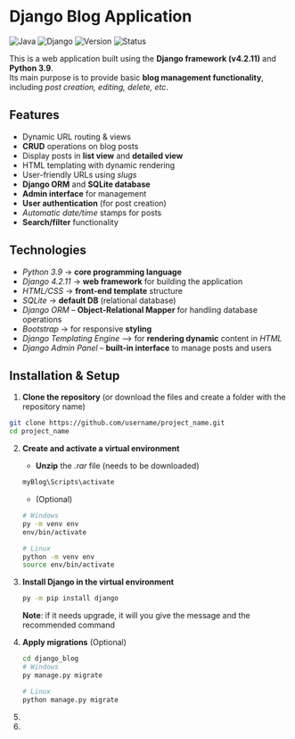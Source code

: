 # Django Blog Application
![Java](https://img.shields.io/badge/Language-Python-C0D727)
![Django](https://img.shields.io/badge/Django-4.2.11-darkgreen)
![Version](https://img.shields.io/badge/Version-1.0-orange)
![Status](https://img.shields.io/badge/Status-In_Progress-yellow)

This is a web application built using the **Django framework (v4.2.11)** and **Python 3.9**.  
Its main purpose is to provide basic **blog management functionality**, including *post creation, editing, delete, etc*.

## Features
- Dynamic URL routing & views
- **CRUD** operations on blog posts
- Display posts in **list view** and **detailed view**
- HTML templating with dynamic rendering
- User-friendly URLs using *slugs*
- **Django ORM** and **SQLite database**
- **Admin interface** for management
- **User authentication** (for post creation)
- *Automatic date/time* stamps for posts
- **Search/filter** functionality

## Technologies
- *Python 3.9* -> **core programming language**   
- *Django 4.2.11* -> **web framework** for building the application
- *HTML/CSS* -> **front-end template** structure 
- *SQLite* -> **default DB** (relational database)
- *Django ORM* – **Object-Relational Mapper** for handling database operations
- *Bootstrap* -> for responsive **styling**
- *Django Templating Engine* –> for **rendering dynamic** content in *HTML*
- *Django Admin Panel* – **built-in interface** to manage posts and users 

## Installation & Setup
1. **Clone the repository** (or download the files and create a folder with the repository name)  
```bash 
git clone https://github.com/username/project_name.git
cd project_name
```
2. **Create and activate a virtual environment**
   - **Unzip** the *.rar* file (needs to be downloaded)
   ```bash
   myBlog\Scripts\activate
   ```
   - (Optional)
   ```bash
   # Windows
   py -m venv env
   env/bin/activate

   # Linux
   python -m venv env
   source env/bin/activate
   ```
3. **Install Django in the virtual environment**
   ```bash
   py -m pip install django
   ```
   **Note**: if it needs upgrade, it will you give the message and the recommended command
   
4. **Apply migrations** (Optional)
   ```bash
   cd django_blog
   # Windows
   py manage.py migrate

   # Linux
   python manage.py migrate
   ```
5. 
6.  
